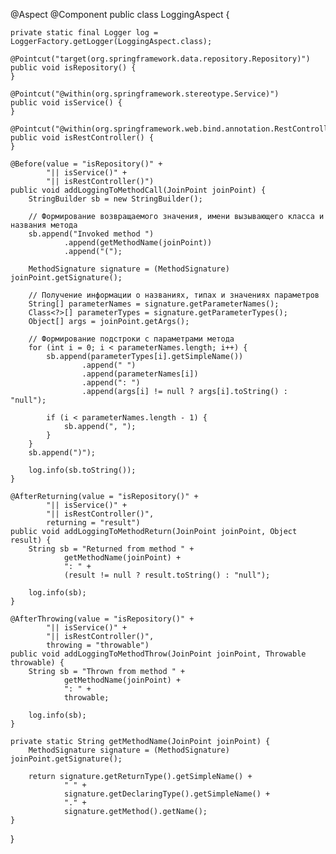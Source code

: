 @Aspect
@Component
public class LoggingAspect {

    private static final Logger log = LoggerFactory.getLogger(LoggingAspect.class);

    @Pointcut("target(org.springframework.data.repository.Repository)")
    public void isRepository() {
    }

    @Pointcut("@within(org.springframework.stereotype.Service)")
    public void isService() {
    }

    @Pointcut("@within(org.springframework.web.bind.annotation.RestController)")
    public void isRestController() {
    }

    @Before(value = "isRepository()" +
            "|| isService()" +
            "|| isRestController()")
    public void addLoggingToMethodCall(JoinPoint joinPoint) {
        StringBuilder sb = new StringBuilder();

        // Формирование возвращаемого значения, имени вызывающего класса и названия метода
        sb.append("Invoked method ")
                .append(getMethodName(joinPoint))
                .append("(");

        MethodSignature signature = (MethodSignature) joinPoint.getSignature();

        // Получение информации о названиях, типах и значениях параметров
        String[] parameterNames = signature.getParameterNames();
        Class<?>[] parameterTypes = signature.getParameterTypes();
        Object[] args = joinPoint.getArgs();

        // Формирование подстроки с параметрами метода
        for (int i = 0; i < parameterNames.length; i++) {
            sb.append(parameterTypes[i].getSimpleName())
                    .append(" ")
                    .append(parameterNames[i])
                    .append(": ")
                    .append(args[i] != null ? args[i].toString() : "null");

            if (i < parameterNames.length - 1) {
                sb.append(", ");
            }
        }
        sb.append(")");

        log.info(sb.toString());
    }

    @AfterReturning(value = "isRepository()" +
            "|| isService()" +
            "|| isRestController()",
            returning = "result")
    public void addLoggingToMethodReturn(JoinPoint joinPoint, Object result) {
        String sb = "Returned from method " +
                getMethodName(joinPoint) +
                ": " +
                (result != null ? result.toString() : "null");

        log.info(sb);
    }

    @AfterThrowing(value = "isRepository()" +
            "|| isService()" +
            "|| isRestController()",
            throwing = "throwable")
    public void addLoggingToMethodThrow(JoinPoint joinPoint, Throwable throwable) {
        String sb = "Thrown from method " +
                getMethodName(joinPoint) +
                ": " +
                throwable;

        log.info(sb);
    }

    private static String getMethodName(JoinPoint joinPoint) {
        MethodSignature signature = (MethodSignature) joinPoint.getSignature();

        return signature.getReturnType().getSimpleName() +
                " " +
                signature.getDeclaringType().getSimpleName() +
                "." +
                signature.getMethod().getName();
    }

}

